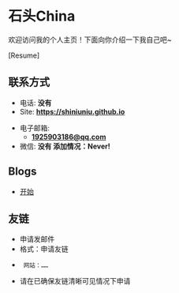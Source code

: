 # 石头China

欢迎访问我的个人主页！下面向你介绍一下我自己吧\~

[Resume]

<!-- .slide -->

## 联系方式

- 电话: **没有**
- Site: **<https://shiniuniu.github.io>**

<!-- .slide vertical=true -->

- 电子邮箱:
  - **[1925903186@qq.com](mailto:1925903186@qq.com)**
- 微信: **没有 添加情况：Never!**

<!-- .slide -->

## Blogs

- [开始](https://shiniuniu.github.io/_posts/start.md)

<!-- .slide -->

## 友链
- 申请发邮件
- 格式：申请友链
-      网站：……
- 请在已确保友链清晰可见情况下申请
